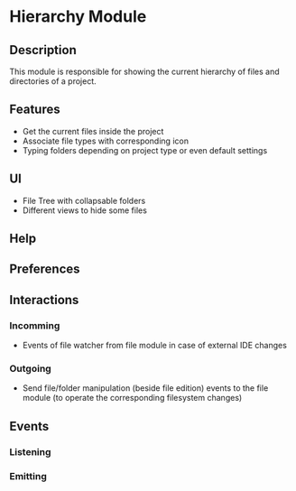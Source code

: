 # **Hierarchy Module**

## **Description**

This module is responsible for showing the current hierarchy of files and directories of a project.

## **Features**

- Get the current files inside the project
- Associate file types with corresponding icon
- Typing folders depending on project type or even default settings
## **UI**

- File Tree with collapsable folders
- Different views to hide some files

## **Help**

## **Preferences**

## **Interactions**

### Incomming

- Events of file watcher from file module in case of external IDE changes

### Outgoing

- Send file/folder manipulation (beside file edition) events to the file module (to operate the corresponding filesystem changes)

## **Events**

### Listening

### Emitting